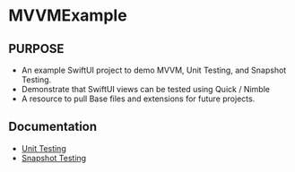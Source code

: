# MVVMExample
## PURPOSE
* An example SwiftUI project to demo MVVM, Unit Testing, and Snapshot Testing.
* Demonstrate that SwiftUI views can be tested using Quick / Nimble
* A resource to pull Base files and extensions for future projects.

## Documentation
* [Unit Testing](Documentation/UnitTesting.md)
* [Snapshot Testing](Documentation/SnapshotTesting.md)
